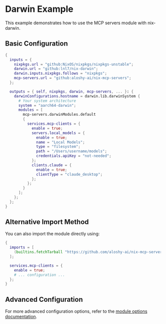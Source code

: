 # Darwin Example

This example demonstrates how to use the MCP servers module with nix-darwin.

## Basic Configuration

```nix
{
  inputs = {
    nixpkgs.url = "github:NixOS/nixpkgs/nixpkgs-unstable";
    darwin.url = "github:lnl7/nix-darwin";
    darwin.inputs.nixpkgs.follows = "nixpkgs";
    mcp-servers.url = "github:aloshy-ai/nix-mcp-servers";
  };

  outputs = { self, nixpkgs, darwin, mcp-servers, ... }: {
    darwinConfigurations.hostname = darwin.lib.darwinSystem {
      # Your system architecture
      system = "aarch64-darwin";
      modules = [
        mcp-servers.darwinModules.default
        {
          services.mcp-clients = {
            enable = true;
            servers.local_models = {
              enable = true;
              name = "Local Models";
              type = "filesystem";
              path = "/Users/username/models";
              credentials.apiKey = "not-needed";
            };
            clients.claude = {
              enable = true;
              clientType = "claude_desktop";
            };
          };
        }
      ];
    };
  };
}
```

## Alternative Import Method

You can also import the module directly using:

```nix
{
  imports = [
    (builtins.fetchTarball "https://github.com/aloshy-ai/nix-mcp-servers/archive/main.tar.gz").darwinModules.default
  ];

  services.mcp-clients = {
    enable = true;
    # ... configuration ...
  };
}
```

## Advanced Configuration

For more advanced configuration options, refer to the [module options documentation](../modules/options.md).
